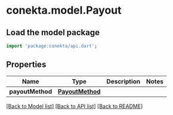# conekta.model.Payout

## Load the model package
```dart
import 'package:conekta/api.dart';
```

## Properties
Name | Type | Description | Notes
------------ | ------------- | ------------- | -------------
**payoutMethod** | [**PayoutMethod**](PayoutMethod.md) |  | 

[[Back to Model list]](../README.md#documentation-for-models) [[Back to API list]](../README.md#documentation-for-api-endpoints) [[Back to README]](../README.md)


